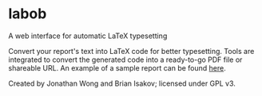# labob
A web interface for automatic LaTeX typesetting

Convert your report's text into LaTeX code for better typesetting.
Tools are integrated to convert the generated code into a ready-to-go PDF file or shareable URL.
An example of a sample report can be found <a href="http://marge.stuy.edu/~jonathan.wong/labob/pages/JAWCAS.html">here</a>.

Created by Jonathan Wong and Brian Isakov; licensed under GPL v3.
